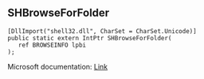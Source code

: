 ## SHBrowseForFolder

```
[DllImport("shell32.dll", CharSet = CharSet.Unicode)]
public static extern IntPtr SHBrowseForFolder(
   ref BROWSEINFO lpbi
);
```

Microsoft documentation: [Link](https://docs.microsoft.com/en-us/windows/win32/api/shlobj_core/nf-shlobj_core-shbrowseforfolderw)
